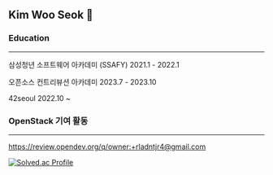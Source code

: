 ## Kim Woo Seok 👋
### Education
---
삼성청년 소프트웨어 아카데미 (SSAFY) 2021.1 - 2022.1

오픈소스 컨트리뷰션 아카데미 2023.7 - 2023.10

42seoul 2022.10 ~

### OpenStack 기여 활동
---
https://review.opendev.org/q/owner:+rladntjr4@gmail.com

[![Solved.ac Profile](http://mazassumnida.wtf/api/v2/generate_badge?boj=eypk5683)](https://solved.ac/eypk5683/)

